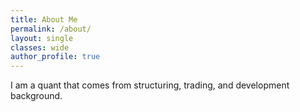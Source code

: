 ```yaml
---
title: About Me
permalink: /about/
layout: single
classes: wide
author_profile: true
---
```


I am a quant that comes from structuring, trading, and development background.
